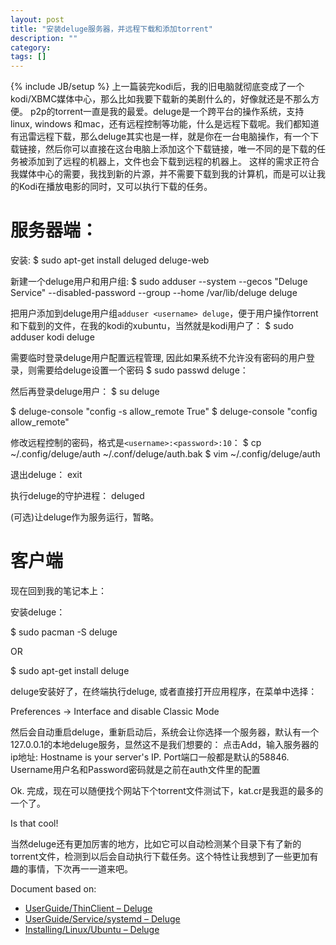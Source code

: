 ```yaml
---
layout: post
title: "安装deluge服务器，并远程下载和添加torrent"
description: ""
category:
tags: []
---
```

{% include JB/setup %}
上一篇装完kodi后，我的旧电脑就彻底变成了一个kodi/XBMC媒体中心，那么比如我要下载新的美剧什么的，好像就还是不那么方便。
p2p的torrent一直是我的最爱。deluge是一个跨平台的操作系统，支持linux, windows 和mac，还有远程控制等功能，什么是远程下载呢。我们都知道有迅雷远程下载，那么deluge其实也是一样，就是你在一台电脑操作，有一个下载链接，然后你可以直接在这台电脑上添加这个下载链接，唯一不同的是下载的任务被添加到了远程的机器上，文件也会下载到远程的机器上。
这样的需求正符合我媒体中心的需要，我找到新的片源，并不需要下载到我的计算机，而是可以让我的Kodi在播放电影的同时，又可以执行下载的任务。


# 服务器端：

安装:
$ sudo apt-get install deluged deluge-web

新建一个deluge用户和用户组:
$ sudo adduser --system  --gecos "Deluge Service" --disabled-password --group --home /var/lib/deluge deluge

把用户添加到deluge用户组```adduser <username> deluge```，便于用户操作torrent和下载到的文件，在我的kodi的xubuntu，当然就是kodi用户了：
$ sudo adduser kodi deluge

需要临时登录deluge用户配置远程管理, 因此如果系统不允许没有密码的用户登录，则需要给deluge设置一个密码
$ sudo passwd deluge：

然后再登录deluge用户：
$ su deluge

$ deluge-console "config -s allow_remote True"
$ deluge-console "config allow_remote"

修改远程控制的密码，格式是```<username>:<password>:10```：
$ cp ~/.config/deluge/auth ~/.conf/deluge/auth.bak
$ vim ~/.config/deluge/auth

退出deluge：
exit

执行deluge的守护进程：
deluged

(可选)让deluge作为服务运行，暂略。

# 客户端

现在回到我的笔记本上：

安装deluge：

$ sudo pacman -S deluge

OR

$ sudo apt-get install deluge

deluge安装好了，在终端执行deluge, 或者直接打开应用程序，在菜单中选择：

Preferences -> Interface and disable Classic Mode

然后会自动重启deluge，重新启动后，系统会让你选择一个服务器，默认有一个127.0.0.1的本地deluge服务，显然这不是我们想要的：
点击Add，输入服务器的ip地址:
Hostname is your server's IP.
Port端口一般都是默认的58846.
Username用户名和Password密码就是之前在auth文件里的配置

Ok. 完成，现在可以随便找个网站下个torrent文件测试下，kat.cr是我逛的最多的一个了。

Is that cool!

当然deluge还有更加厉害的地方，比如它可以自动检测某个目录下有了新的torrent文件，检测到以后会自动执行下载任务。这个特性让我想到了一些更加有趣的事情，下次再一一道来吧。

Document based on:
* [UserGuide/ThinClient – Deluge](http://dev.deluge-torrent.org/wiki/UserGuide/ThinClient)
* [UserGuide/Service/systemd – Deluge](http://dev.deluge-torrent.org/wiki/UserGuide/Service/systemd)
* [Installing/Linux/Ubuntu – Deluge](http://dev.deluge-torrent.org/wiki/Installing/Linux/Ubuntu)

